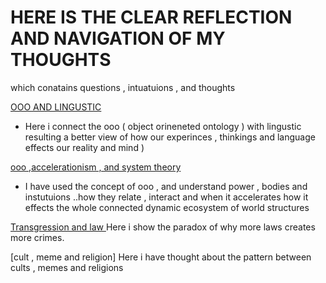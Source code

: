 # HERE IS THE CLEAR REFLECTION AND NAVIGATION OF MY THOUGHTS 
which conatains questions , intuatuions , and thoughts 


[OOO AND LINGUSTIC](https://github.com/1Nullnet/1Nullnet.github.io/blob/THOUGHTS/notes%20/ooo%20and%20linguistic.md)
- Here i connect the ooo ( object orineneted ontology ) with lingustic resulting a better view of how our experinces , thinkings and language effects our reality and mind ) 

[ooo ,accelerationism  , and system theory ](https://github.com/1Nullnet/1Nullnet.github.io/blob/THOUGHTS/notes%20/ooo%20%2C%20accelerationism%20%20%2C%20and%20system%20theory%20.md)
- I have used the concept of ooo , and understand power , bodies and instutuions ..how they relate , interact and when it accelerates how it effects the whole connected dynamic ecosystem of world structures

[Transgression and law ](https://github.com/1Nullnet/1Nullnet.github.io/blob/THOUGHTS/notes%20/Transgression%20and%20laws%20.md) Here i show the paradox of why more laws creates more crimes.


[cult , meme and religion] Here i have thought about the pattern between cults , memes and religions 
